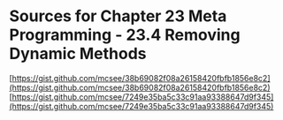 # Sources for Chapter 23 Meta Programming - 23.4 Removing Dynamic Methods

[https://gist.github.com/mcsee/38b69082f08a26158420fbfb1856e8c2](https://gist.github.com/mcsee/38b69082f08a26158420fbfb1856e8c2)
[https://gist.github.com/mcsee/7249e35ba5c33c91aa93388647d9f345](https://gist.github.com/mcsee/7249e35ba5c33c91aa93388647d9f345)